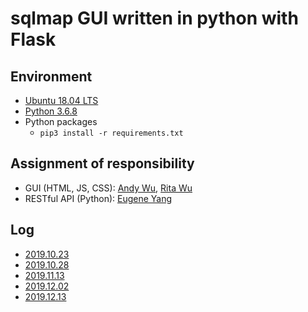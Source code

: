 # sqlmap GUI written in python with Flask

## Environment
- [Ubuntu 18.04 LTS](https://ubuntu.com/download/desktop)
- [Python 3.6.8](https://www.python.org/)
- Python packages
    - `pip3 install -r requirements.txt`

## Assignment of responsibility
- GUI (HTML, JS, CSS): [Andy Wu](https://www.facebook.com/andy.wu.391420), [Rita Wu](https://www.facebook.com/RitaWu1998)
- RESTful API (Python): [Eugene Yang](https://github.com/eugene87222)

## Log
- [2019.10.23](https://github.com/eugene87222/NCTU-sqlmap-GUI-project/blob/master/20191023.md)
- [2019.10.28](https://github.com/eugene87222/NCTU-sqlmap-GUI-project/blob/master/20191028.md)
- [2019.11.13](https://github.com/eugene87222/NCTU-sqlmap-GUI-project/blob/master/20191113.md)
- [2019.12.02](https://github.com/eugene87222/NCTU-sqlmap-GUI-project/blob/master/20191202.md)
- [2019.12.13]()
